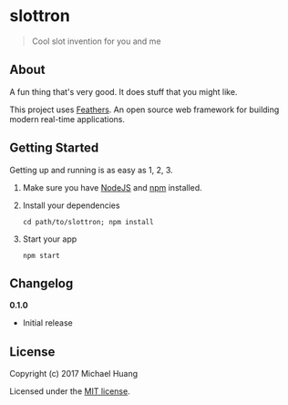 # slottron

> Cool slot invention for you and me

## About

A fun thing that's very good. It does stuff that you might like.

This project uses [Feathers](http://feathersjs.com). An open source web framework for building modern real-time applications.

## Getting Started

Getting up and running is as easy as 1, 2, 3.

1. Make sure you have [NodeJS](https://nodejs.org/) and [npm](https://www.npmjs.com/) installed.
2. Install your dependencies

    ```
    cd path/to/slottron; npm install
    ```

3. Start your app

    ```
    npm start
    ```
## Changelog

__0.1.0__

- Initial release

## License

Copyright (c) 2017 Michael Huang

Licensed under the [MIT license](LICENSE).

